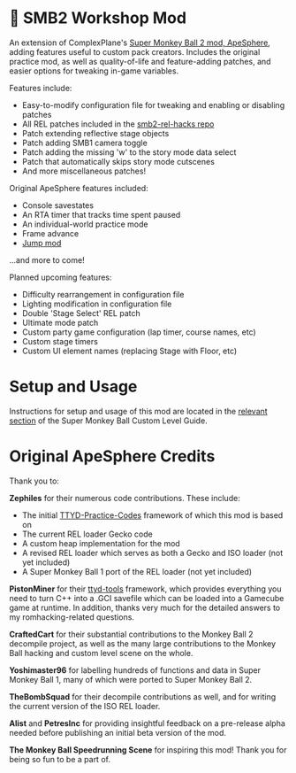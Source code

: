 # :confetti_ball: SMB2 Workshop Mod

An extension of ComplexPlane's [Super Monkey Ball 2 mod, ApeSphere](htps://github.com/ComplexPlane/ApeSphere), adding features useful to custom pack creators. Includes the original practice mod, as well as quality-of-life and feature-adding patches, and easier options for tweaking in-game variables.

Features include:

* Easy-to-modify configuration file for tweaking and enabling or disabling patches
* All REL patches included in the [smb2-rel-hacks repo](https://github.com/TheBombSquad/smb2-rel-hacks/)
* Patch extending reflective stage objects
* Patch adding SMB1 camera toggle 
* Patch adding the missing 'w' to the story mode data select
* Patch that automatically skips story mode cutscenes
* And more miscellaneous patches!

Original ApeSphere features included:
* Console savestates
* An RTA timer that tracks time spent paused
* An individual-world practice mode
* Frame advance
* [Jump mod](https://www.youtube.com/watch?v=kWAunK6Av-Q)

...and more to come!

Planned upcoming features:
* Difficulty rearrangement in configuration file
* Lighting modification in configuration file
* Double 'Stage Select' REL patch
* Ultimate mode patch
* Custom party game configuration (lap timer, course names, etc)
* Custom stage timers
* Custom UI element names (replacing Stage with Floor, etc)

# Setup and Usage

Instructions for setup and usage of this mod are located in the [relevant section](https://docs.google.com/document/d/194QZxrimkjHEzSSMKbafs86PnmiYmFBZUnoaEnks4es/edit#heading=h.t4unx1ftb63d) of the Super Monkey Ball Custom Level Guide.

# Original ApeSphere Credits

Thank you to:

**Zephiles** for their numerous code contributions. These include:

* The initial [TTYD-Practice-Codes](https://github.com/Zephiles/TTYD-Practice-Codes) framework of which this mod is based on
* The current REL loader Gecko code
* A custom heap implementation for the mod
* A revised REL loader which serves as both a Gecko and ISO loader (not yet included)
* A Super Monkey Ball 1 port of the REL loader (not yet included)

**PistonMiner** for their [ttyd-tools](https://github.com/PistonMiner/ttyd-tools) framework, which provides everything you need to turn C++ into a .GCI savefile which can be loaded into a Gamecube game at runtime. In addition, thanks very much for the detailed answers to my romhacking-related questions.

**CraftedCart** for their substantial contributions to the Monkey Ball 2 decompile project, as well as the many large contributions to the Monkey Ball hacking and custom level scene on the whole.

**Yoshimaster96** for labelling hundreds of functions and data in Super Monkey Ball 1, many of which were ported to Super Monkey Ball 2.

**TheBombSquad** for their decompile contributions as well, and for writing the current version of the ISO REL loader.

**Alist** and **PetresInc** for providing insightful feedback on a pre-release alpha needed before publishing an initial beta version of the mod.

**The Monkey Ball Speedrunning Scene** for inspiring this mod! Thank you for being so fun to be a part of.
